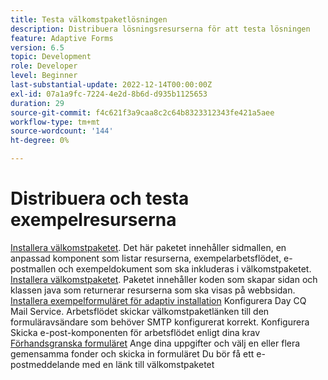 ```yaml
---
title: Testa välkomstpaketlösningen
description: Distribuera lösningsresurserna för att testa lösningen
feature: Adaptive Forms
version: 6.5
topic: Development
role: Developer
level: Beginner
last-substantial-update: 2022-12-14T00:00:00Z
exl-id: 07a1a9fc-7224-4e2d-8b6d-d935b1125653
duration: 29
source-git-commit: f4c621f3a9caa8c2c64b8323312343fe421a5aee
workflow-type: tm+mt
source-wordcount: '144'
ht-degree: 0%

---
```


# Distribuera och testa exempelresurserna

[Installera välkomstpaketet](assets/welcomekit.zip). Det här paketet innehåller sidmallen, en anpassad komponent som listar resurserna, exempelarbetsflödet, e-postmallen och exempeldokument som ska inkluderas i välkomstpaketet.
[Installera välkomstpaketet](assets/welcomekit.core-1.0.0-SNAPSHOT.jar). Paketet innehåller koden som skapar sidan och klassen java som returnerar resurserna som ska visas på webbsidan.
[Installera exempelformuläret för adaptiv installation](assets/account-openeing-form.zip)
Konfigurera Day CQ Mail Service. Arbetsflödet skickar välkomstpaketlänken till den formuläravsändare som behöver SMTP konfigurerat korrekt.
Konfigurera Skicka e-post-komponenten för arbetsflödet enligt dina krav
[Förhandsgranska formuläret](http://localhost:4502/content/dam/formsanddocuments/co-operators/accountopeningform/jcr:content?wcmmode=disabled)
Ange dina uppgifter och välj en eller flera gemensamma fonder och skicka in formuläret Du bör få ett e-postmeddelande med en länk till välkomstpaketet
